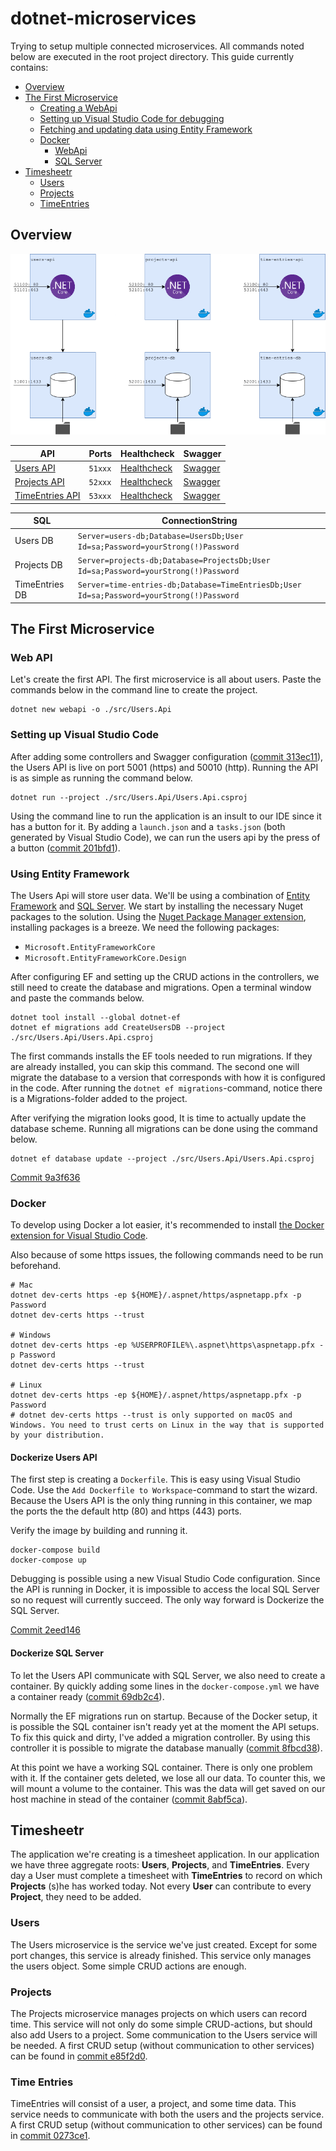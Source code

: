 # dotnet-microservices
Trying to setup multiple connected microservices. All commands noted below are executed in the root project directory. This guide currently contains:
- [Overview](#overview)
- [The First Microservice](#the-first-microservice)
    - [Creating a WebApi](#web-api)
    - [Setting up Visual Studio Code for debugging](#setting-up-visual-studio-code)
    - [Fetching and updating data using Entity Framework](#using-entity-framework)
    - [Docker](#docker)
        - [WebApi](#Dockerize-users-api)
        - [SQL Server](#dockerize-sql-server)
- [Timesheetr](#timesheetr)
    - [Users](#users)
    - [Projects](#projects)
    - [TimeEntries](#timeentries)

## Overview

![Services overview](./assets/readme/services.png "Services overview")

| API | Ports | Healthcheck | Swagger |
| --- | ----- | ---------- | ------- |
| [Users API](#users-api) | `51xxx` | [Healthcheck](https://localhost:51101) | [Swagger](https://localhost:51101/swagger/index.html) |
| [Projects API](#projects-api) | `52xxx` | [Healthcheck](https://localhost:52101) | [Swagger](https://localhost:52101/swagger/index.html) |
| [TimeEntries API](#projects-api) | `53xxx` | [Healthcheck](https://localhost:53101) | [Swagger](https://localhost:53101/swagger/index.html) |

| SQL | ConnectionString |
| --- | ---------------- |
| Users DB | `Server=users-db;Database=UsersDb;User Id=sa;Password=yourStrong(!)Password` |
| Projects DB | `Server=projects-db;Database=ProjectsDb;User Id=sa;Password=yourStrong(!)Password` |
| TimeEntries DB | `Server=time-entries-db;Database=TimeEntriesDb;User Id=sa;Password=yourStrong(!)Password` |

## The First Microservice

### Web API
Let's create the first API. The first microservice is all about users. Paste the commands below in the command line to create the project.

```shell
dotnet new webapi -o ./src/Users.Api
```

### Setting up Visual Studio Code
After adding some controllers and Swagger configuration ([commit 313ec11](https://github.com/Thijs5/dotnet-microservices/commit/313ec11b3bf834e50ee32134ea2eca0b53421136)), the Users API is live on port 5001 (https) and 50010 (http). Running the API is as simple as running the command below.
```shell
dotnet run --project ./src/Users.Api/Users.Api.csproj
```
Using the command line to run the application is an insult to our IDE since it has a button for it. By adding a `launch.json` and a `tasks.json` (both generated by Visual Studio Code), we can run the users api by the press of a button ([commit 201bfd1](https://github.com/Thijs5/dotnet-microservices/commit/201bfd18bfd7a145e4fbd1abdb2a6443c19b909c)).

### Using Entity Framework
The Users Api will store user data. We'll be using a combination of [Entity Framework](https://docs.microsoft.com/en-us/aspnet/entity-framework) and [SQL Server](https://www.microsoft.com/nl-nl/sql-server/sql-server-2019). We start by installing the necessary Nuget packages to the solution. Using the [Nuget Package Manager extension](https://marketplace.visualstudio.com/items?itemName=jmrog.vscode-nuget-package-manager), installing packages is a breeze. We need the following packages:
- `Microsoft.EntityFrameworkCore`
- `Microsoft.EntityFrameworkCore.Design`

After configuring EF and setting up the CRUD actions in the controllers, we still need to create the database and migrations. Open a terminal window and paste the commands below.
```shell
dotnet tool install --global dotnet-ef
dotnet ef migrations add CreateUsersDB --project ./src/Users.Api/Users.Api.csproj
```
The first commands installs the EF tools needed to run migrations. If they are already installed, you can skip this command. The second one will migrate the database to a version that corresponds with how it is configured in the code. After running the `dotnet ef migrations`-command, notice there is a Migrations-folder added to the project.

After verifying the migration looks good, It is time to actually update the database scheme. Running all migrations can be done using the command below.
```shell
dotnet ef database update --project ./src/Users.Api/Users.Api.csproj
```
[Commit 9a3f636](https://github.com/Thijs5/dotnet-microservices/commit/9a3f6366609dd65ce4ec0a6b798fc9ae2dda8daa)

### Docker
To develop using Docker a lot easier, it's recommended to install [the Docker extension for Visual Studio Code](https://marketplace.visualstudio.com/items?itemName=ms-azuretools.vscode-docker).

Also because of some https issues, the following commands need to be run beforehand.
```shell
# Mac
dotnet dev-certs https -ep ${HOME}/.aspnet/https/aspnetapp.pfx -p Password
dotnet dev-certs https --trust

# Windows
dotnet dev-certs https -ep %USERPROFILE%\.aspnet\https\aspnetapp.pfx -p Password
dotnet dev-certs https --trust

# Linux
dotnet dev-certs https -ep ${HOME}/.aspnet/https/aspnetapp.pfx -p Password
# dotnet dev-certs https --trust is only supported on macOS and Windows. You need to trust certs on Linux in the way that is supported by your distribution.
```

#### Dockerize Users API
The first step is creating a `Dockerfile`. This is easy using Visual Studio Code. Use the `Add Dockerfile to Workspace`-command to start the wizard. Because the Users API is the only thing running in this container, we map the ports the the default http (80) and https (443) ports.

Verify the image by building and running it.
```shell
docker-compose build
docker-compose up
```
Debugging is possible using a new Visual Studio Code configuration. Since the API is running in Docker, it is impossible to access the local SQL Server so no request will currently succeed. The only way forward is Dockerize the SQL Server.

[Commit 2eed146](https://github.com/Thijs5/dotnet-microservices/commit/2eed1461086a4ba56625769647a155a1ab2cacbc)

#### Dockerize SQL Server
To let the Users API communicate with SQL Server, we also need to create a container. By quickly adding some lines in the `docker-compose.yml` we have a container ready ([commit 69db2c4](https://github.com/Thijs5/dotnet-microservices/commit/69db2c4d1c1e02c09edf1350700544edcc9d577a)).

Normally the EF migrations run on startup. Because of the Docker setup, it is possible the SQL container isn't ready yet at the moment the API setups. To fix this quick and dirty, I've added a migration controller. By using this controller it is possible to migrate the database manually ([commit 8fbcd38](https://github.com/Thijs5/dotnet-microservices/commit/8fbcd38191ba0f2db74e50371739081d05c1c3a2)).

At this point we have a working SQL container. There is only one problem with it. If the container gets deleted, we lose all our data. To counter this, we will mount a volume to the container. This was the data will get saved on our host machine in stead of the container ([commit 8abf5ca](https://github.com/Thijs5/dotnet-microservices/commit/8abf5ca9d11551e429715fafda5e2667d10756b2)).

## Timesheetr
The application we're creating is a timesheet application. In our application we have three aggregate roots: **Users**, **Projects**, and **TimeEntries**. Every day a User must complete a timesheet with **TimeEntries** to record on which **Projects** (s)he has worked today.  Not every **User** can contribute to every **Project**, they need to be added.

### Users
The Users microservice is the service we've just created. Except for some port changes, this service is already finished. This service only manages the users object. Some simple CRUD actions are enough.

### Projects
The Projects microservice manages projects on which users can record time. This service will not only do some simple CRUD-actions, but should also add Users to a project. Some communication to the Users service will be needed. A first CRUD setup (without communication to other services) can be found in [commit e85f2d0](https://github.com/Thijs5/dotnet-microservices/commit/e85f2d0be67185419c0cee930a7cc2d50f76897c).

### Time Entries
TimeEntries will consist of a user, a project, and some time data. This service needs to communicate with both the users and the projects service. A first CRUD setup (without communication to other services) can be found in [commit 0273ce1](https://github.com/Thijs5/dotnet-microservices/commit/0273ce18ca10b615cd35b2b2f62e1a94975d0abe).